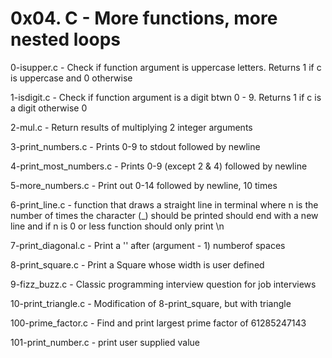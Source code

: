 # 0x04. C - More functions, more nested loops

0-isupper.c            - Check if function argument is uppercase letters. Returns 1 if c is uppercase and 0 otherwise

1-isdigit.c            - Check if function argument is a digit btwn 0 - 9. Returns 1 if c is a digit otherwise 0

2-mul.c                - Return results of multiplying 2 integer arguments

3-print_numbers.c      - Prints 0-9 to stdout followed by newline

4-print_most_numbers.c - Prints 0-9 (except 2 & 4) followed by newline

5-more_numbers.c       - Print out 0-14 followed by newline, 10 times

6-print_line.c         - function that draws a straight line in terminal where n is the number of times the character (_) should be printed should end with a new line and if n is 0 or less function should only print \n

7-print_diagonal.c     - Print a '\' after (argument - 1) numberof spaces

8-print_square.c       - Print a Square whose width is user defined

9-fizz_buzz.c          - Classic programming interview question for job interviews

10-print_triangle.c    - Modification of 8-print_square, but with triangle

100-prime_factor.c     - Find and print largest prime factor of 61285247143

101-print_number.c     - print user supplied value
